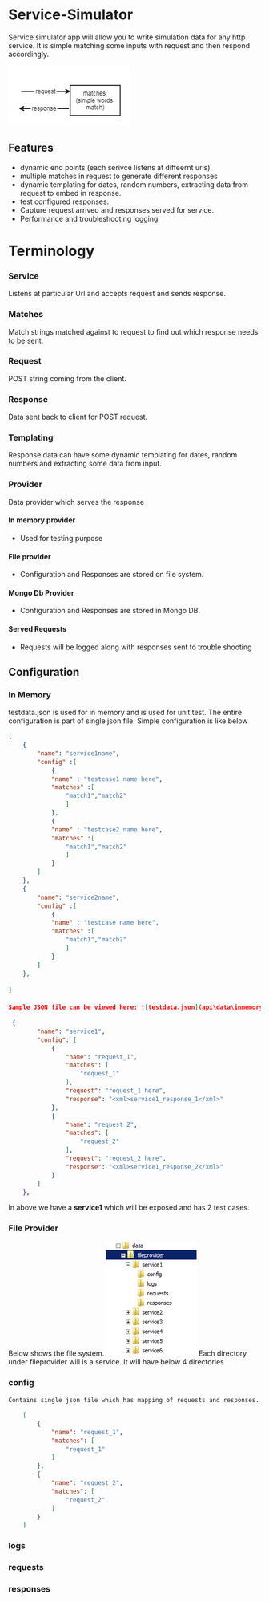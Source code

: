 # Service-Simulator
Service simulator app will allow you to write simulation data for any http service. It is simple matching some inputs with request and then respond accordingly. 

  ![summary](doc/images/summary.png)

## Features
* dynamic end points (each serivce listens at diffeernt urls).
* multiple matches in request to generate different responses
* dynamic templating for dates, random numbers, extracting data from request to embed in response.
* test configured responses.
* Capture request arrived and responses served for service.
* Performance and troubleshooting logging

# Terminology
### Service  
Listens at particular Url and accepts request and sends response.
### Matches
Match strings matched against to request to find out which response needs to be sent.
### Request
POST string coming from the client.
### Response
Data sent back to client for POST request.
### Templating
Response data can have some dynamic templating for dates, random numbers and extracting some data from input.
### Provider
Data provider which serves the response
#### In memory provider
* Used for testing purpose
#### File provider
* Configuration and Responses are stored on file system.
#### Mongo Db Provider
* Configuration and Responses are stored in Mongo DB.
#### Served Requests
* Requests will be logged along with responses sent to trouble shooting

## Configuration
### In Memory

testdata.json is used for in memory and is used for unit test. The entire configuration is part of single json file. Simple configuration is like below

```json
[
    {
        "name": "service1name",
        "config" :[
            {
            "name" : "testcase1 name here",
            "matches" :[
                "match1","match2"
                ]
            },
            {
            "name" : "testcase2 name here",
            "matches" :[
                "match1","match2"
                ]
            }            
        ]
    },
    {
        "name": "service2name",
        "config" :[
            {
            "name" : "testcase name here",
            "matches" :[
                "match1","match2"
                ]
            }
        ]
    },

]

Sample JSON file can be viewed here: ![testdata.json](api\data\inmemory\testdata.json))
```
```json
 {
        "name": "service1",
        "config": [
            {
                "name": "request_1",
                "matches": [
                    "request_1"
                ],
                "request": "request_1 here",
                "response": "<xml>service1_response_1</xml>"
            },
            {
                "name": "request_2",
                "matches": [
                    "request_2"
                ],
                "request": "request_2 here",
                "response": "<xml>service1_response_2</xml>"
            }
        ]
    },
```
In above we have a __service1__ which will be exposed and has 2 test cases. 

### File Provider

Below shows the file system.
![fileprovider](doc/images/fileprovider.png)
Each directory under fileprovider will is a service. It will have below 4 directories 

### config
    Contains single json file which has mapping of requests and responses.
```json
    [
        {
            "name": "request_1",
            "matches": [
                "request_1"
            ]
        },
        {
            "name": "request_2",
            "matches": [
                "request_2"
            ]
        }
    ]
```
### logs
### requests
### responses



